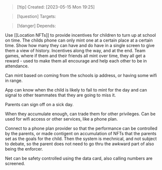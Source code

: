 
>[!tip] Created: [2023-05-15 Mon 19:25]

>[!question] Targets: 

>[!danger] Depends: 

Use [[Location NFTs]] to provide incentives for children to turn up at school on time.
The childs phone can only mint one at a certain place at a certain time.
Show how many they can have and do have in a single screen to give them a view of history.
Incentives along the way, and at the end.
Team games, where if them and their friends all mint over time, they all get a reward - used to make them all encourage and help each other to be in attendance.

Can mint based on coming from the schools ip address, or having some wifi in range.

App can know when the child is likely to fail to mint for the day and can signal to other teammates that they are going to miss it.

Parents can sign off on a sick day.

When they accumulate enough, can trade them for other privileges.
Can be used for wifi access or other services, like a phone plan.

Connect to a phone plan provider so that the performance can be controlled by the parents, or made contigent on accumulation of NFTs that the parents set as the goals for the child.  Then the system is mechnical, and not subject to debate, so the parent does not need to go thru the awkward part of also being the enforcer.

Net can be safety controlled using the data card, also calling numbers are screened.